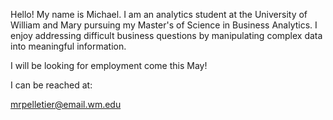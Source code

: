Hello! My name is Michael. I am an analytics student at the University of William and Mary pursuing my Master's of Science in Business Analytics. I enjoy addressing difficult business questions by manipulating complex data into meaningful information.

I will be looking for employment come this May!

I can be reached at:

mrpelletier@email.wm.edu

